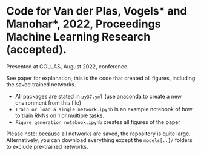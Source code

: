 # Code for Van der Plas, Vogels* and Manohar*, 2022, Proceedings Machine Learning Research (accepted). 
Presented at COLLAS, August 2022, conference. 

See paper for explanation, this is the code that created all figures, including the saved trained networks.

- All packages are stated in `py37.yml` (use anaconda to create a new environment from this file)
- `Train or load a single network.ipynb` is an example notebook of how to train RNNs on 1 or multiple tasks.
- `Figure generation notebook.ipynb` creates all figures of the paper

Please note: because all networks are saved, the repository is quite large. Alternatively, you can download everything except the `models[..]/` folders to exclude pre-trained networks. 
